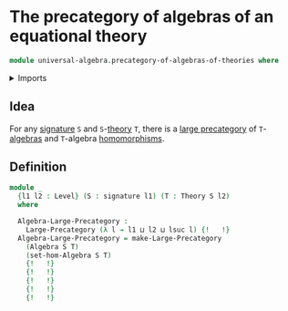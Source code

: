 # The precategory of algebras of an equational theory

```agda
module universal-algebra.precategory-of-algebras-of-theories where
```

<details><summary>Imports</summary>

```agda
open import category-theory.large-precategories

open import foundation.dependent-pair-types
open import foundation.sets
open import foundation.universe-levels

open import universal-algebra.signatures
open import universal-algebra.models-of-signatures
open import universal-algebra.algebraic-theories
open import universal-algebra.algebras-of-theories
open import universal-algebra.homomorphisms-of-algebras
```

</details>

## Idea

For any [signature](universal-algebra.signatures.md) `S` and
`S`-[theory](universal-algebra.algebraic-theories.md) `T`, there is a
[large precategory](category-theory.large-precategories.md) of
`T`-[algebras](universal-algebra.algebras-of-theories.md) and `T`-algebra
[homomorphisms](universal-algebra.homomorphisms-of-algebras.md).

## Definition

```agda
module _
  {l1 l2 : Level} (S : signature l1) (T : Theory S l2)
  where

  Algebra-Large-Precategory :
    Large-Precategory (λ l → l1 ⊔ l2 ⊔ lsuc l) {!   !}
  Algebra-Large-Precategory = make-Large-Precategory
    (Algebra S T)
    (set-hom-Algebra S T)
    {!   !}
    {!   !}
    {!   !}
    {!   !}
    {!   !}
```
